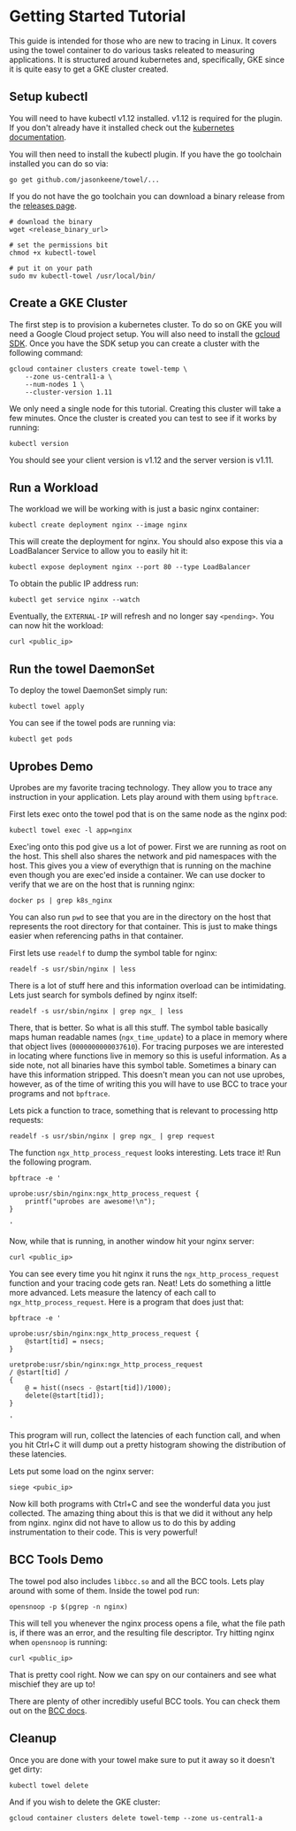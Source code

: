 
# Getting Started Tutorial

This guide is intended for those who are new to tracing in Linux. It covers
using the towel container to do various tasks releated to measuring
applications. It is structured around kubernetes and, specifically, GKE since
it is quite easy to get a GKE cluster created.

## Setup kubectl

You will need to have kubectl v1.12 installed. v1.12 is required for the
plugin. If you don't already have it installed check out the [kubernetes
documentation].

You will then need to install the kubectl plugin. If you have the go toolchain
installed you can do so via:

```
go get github.com/jasonkeene/towel/...
```

If you do not have the go toolchain you can download a binary release from the
[releases page].

```
# download the binary
wget <release_binary_url>

# set the permissions bit
chmod +x kubectl-towel

# put it on your path
sudo mv kubectl-towel /usr/local/bin/
```

## Create a GKE Cluster

The first step is to provision a kubernetes cluster. To do so on GKE you will
need a Google Cloud project setup. You will also need to install the [gcloud
SDK]. Once you have the SDK setup you can create a cluster with the following
command:

```
gcloud container clusters create towel-temp \
    --zone us-central1-a \
    --num-nodes 1 \
    --cluster-version 1.11
```

We only need a single node for this tutorial. Creating this cluster will take
a few minutes. Once the cluster is created you can test to see if it works by
running:

```
kubectl version
```

You should see your client version is v1.12 and the server version is v1.11.

## Run a Workload

The workload we will be working with is just a basic nginx container:

```
kubectl create deployment nginx --image nginx
```

This will create the deployment for nginx. You should also expose this via a
LoadBalancer Service to allow you to easily hit it:

```
kubectl expose deployment nginx --port 80 --type LoadBalancer
```

To obtain the public IP address run:

```
kubectl get service nginx --watch
```

Eventually, the `EXTERNAL-IP` will refresh and no longer say `<pending>`. You
can now hit the workload:

```
curl <public_ip>
```

## Run the towel DaemonSet

To deploy the towel DaemonSet simply run:

```
kubectl towel apply
```

You can see if the towel pods are running via:

```
kubectl get pods
```

## Uprobes Demo

Uprobes are my favorite tracing technology. They allow you to trace any
instruction in your application. Lets play around with them using `bpftrace`.

First lets exec onto the towel pod that is on the same node as the nginx pod:

```
kubectl towel exec -l app=nginx
```

Exec'ing onto this pod give us a lot of power. First we are running as root on
the host. This shell also shares the network and pid namespaces with the host.
This gives you a view of everythign that is running on the machine even though
you are exec'ed inside a container. We can use docker to verify that we are on
the host that is running nginx:

```
docker ps | grep k8s_nginx
```

You can also run `pwd` to see that you are in the directory on the host that
represents the root directory for that container. This is just to make things
easier when referencing paths in that container.

First lets use `readelf` to dump the symbol table for nginx:

```
readelf -s usr/sbin/nginx | less
```

There is a lot of stuff here and this information overload can be
intimidating. Lets just search for symbols defined by nginx itself:

```
readelf -s usr/sbin/nginx | grep ngx_ | less
```

There, that is better. So what is all this stuff. The symbol table basically
maps human readable names (`ngx_time_update`) to a place in memory where that
object lives (`0000000000037610`). For tracing purposes we are interested in
locating where functions live in memory so this is useful information. As a
side note, not all binaries have this symbol table. Sometimes a binary can
have this information stripped. This doesn't mean you can not use uprobes,
however, as of the time of writing this you will have to use BCC to trace your
programs and not `bpftrace`.

Lets pick a function to trace, something that is relevant to processing http
requests:

```
readelf -s usr/sbin/nginx | grep ngx_ | grep request
```

The function `ngx_http_process_request` looks interesting. Lets trace it! Run
the following program.

```
bpftrace -e '

uprobe:usr/sbin/nginx:ngx_http_process_request {
    printf("uprobes are awesome!\n");
}

'
```

Now, while that is running, in another window hit your nginx server:

```
curl <public_ip>
```

You can see every time you hit nginx it runs the `ngx_http_process_request`
function and your tracing code gets ran. Neat! Lets do something a little more
advanced. Lets measure the latency of each call to `ngx_http_process_request`.
Here is a program that does just that:

```
bpftrace -e '

uprobe:usr/sbin/nginx:ngx_http_process_request {
    @start[tid] = nsecs;
}

uretprobe:usr/sbin/nginx:ngx_http_process_request
/ @start[tid] /
{
    @ = hist((nsecs - @start[tid])/1000);
    delete(@start[tid]);
}

'
```

This program will run, collect the latencies of each function call, and when
you hit Ctrl+C it will dump out a pretty histogram showing the distribution of
these latencies.

Lets put some load on the nginx server:

```
siege <pubic_ip>
```

Now kill both programs with Ctrl+C and see the wonderful data you just
collected. The amazing thing about this is that we did it without any help
from nginx. nginx did not have to allow us to do this by adding
instrumentation to their code. This is very powerful!

## BCC Tools Demo

The towel pod also includes `libbcc.so` and all the BCC tools. Lets play
around with some of them. Inside the towel pod run:

```
opensnoop -p $(pgrep -n nginx)
```

This will tell you whenever the nginx process opens a file, what the file path
is, if there was an error, and the resulting file descriptor. Try hitting
nginx when `opensnoop` is running:

```
curl <public_ip>
```

That is pretty cool right. Now we can spy on our containers and see what
mischief they are up to!

<!--

TODO: get tcpaccept example working

Lets use `tcpaccept` to monitor the connections nginx is accepting. This one
is a bit tricky. You might remember from earlier that our towel container is
running in the same network namespace as the host. In order to monitor network
activity of a container we need to be in the same network namespace. To do
this we use a program called `nsenter`.

-->

There are plenty of other incredibly useful BCC tools. You can check them out
on the [BCC docs].

## Cleanup

Once you are done with your towel make sure to put it away so it doesn't get
dirty:

```
kubectl towel delete
```

And if you wish to delete the GKE cluster:

```
gcloud container clusters delete towel-temp --zone us-central1-a 
```

[gcloud SDK]: https://cloud.google.com/sdk/
[releases page]: https://github.com/jasonkeene/towel/releases
[kubernetes documentation]: https://kubernetes.io/docs/tasks/tools/install-kubectl/
[BCC docs]: https://github.com/iovisor/bcc#tools
